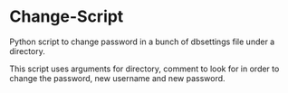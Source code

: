# Change-Script
Python script to change password in a bunch of dbsettings file under a directory.

This script uses arguments for directory, comment to look for in order to change the password, new username and new password.
